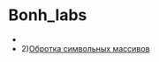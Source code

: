 # Bonh_labs
+ 
+ 2)[Обротка символьных массивов](https://github.com/TheZnat/Bonh_labs/blob/master/labs2.cpp "Push me")
